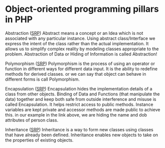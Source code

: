 # Object-oriented programming pillars in PHP

Abstraction (<a href='abstraction.php'>SRP</a>)
    Abstract means a concept or an Idea which is not associated with any particular instance. Using abstract class/Interface we express the intent of the class rather than the actual implementation.
    It allows us to simplify complex reality by modeling classes appropriate to the problem. Abstraction of Data or Hiding of Information is called Abstraction!

Polymorphism (<a href='polymorphism.php'>SRP</a>)
    Polymorphism is the process of using an operator or function in different ways for different data input. It is the ability to redefine methods for derived classes. or we can say that object can behave in different forms is call Polymorphism.

Encapsulation (<a href='encapsulation.php'>SRP</a>)
    Encapsulation hides the implementation details of a class from other objects. Binding of Data and Functions (that manipulate the data) together and keep both safe from outside interference and misuse is called Encapsulation. It helps restrict access to public methods. Instance variables are kept private and accessor methods are made public to achieve this.
    in our example in the link above, we are hiding the name and dob attributes of person class.

Inheritance (<a href='inheritance.php'>SRP</a>)
    Inheritance is a way to form new classes using classes that have already been defined. Inheritance enables new objects to take on the properties of existing objects.